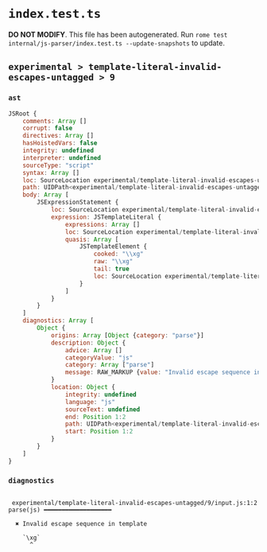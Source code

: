 # `index.test.ts`

**DO NOT MODIFY**. This file has been autogenerated. Run `rome test internal/js-parser/index.test.ts --update-snapshots` to update.

## `experimental > template-literal-invalid-escapes-untagged > 9`

### `ast`

```javascript
JSRoot {
	comments: Array []
	corrupt: false
	directives: Array []
	hasHoistedVars: false
	integrity: undefined
	interpreter: undefined
	sourceType: "script"
	syntax: Array []
	loc: SourceLocation experimental/template-literal-invalid-escapes-untagged/9/input.js 1:0-1:5
	path: UIDPath<experimental/template-literal-invalid-escapes-untagged/9/input.js>
	body: Array [
		JSExpressionStatement {
			loc: SourceLocation experimental/template-literal-invalid-escapes-untagged/9/input.js 1:0-1:5
			expression: JSTemplateLiteral {
				expressions: Array []
				loc: SourceLocation experimental/template-literal-invalid-escapes-untagged/9/input.js 1:0-1:5
				quasis: Array [
					JSTemplateElement {
						cooked: "\\xg"
						raw: "\\xg"
						tail: true
						loc: SourceLocation experimental/template-literal-invalid-escapes-untagged/9/input.js 1:1-1:4
					}
				]
			}
		}
	]
	diagnostics: Array [
		Object {
			origins: Array [Object {category: "parse"}]
			description: Object {
				advice: Array []
				categoryValue: "js"
				category: Array ["parse"]
				message: RAW_MARKUP {value: "Invalid escape sequence in template"}
			}
			location: Object {
				integrity: undefined
				language: "js"
				sourceText: undefined
				end: Position 1:2
				path: UIDPath<experimental/template-literal-invalid-escapes-untagged/9/input.js>
				start: Position 1:2
			}
		}
	]
}
```

### `diagnostics`

```

 experimental/template-literal-invalid-escapes-untagged/9/input.js:1:2 parse(js) ━━━━━━━━━━━━━━━━━━━

  ✖ Invalid escape sequence in template

    `\xg`
      ^


```
